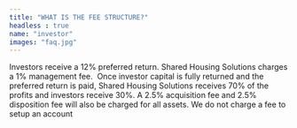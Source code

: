 ```yaml
---
title: "WHAT IS THE FEE STRUCTURE?"
headless : true
name: "investor"
images: "faq.jpg"
---
```

Investors receive a 12% preferred return. Shared Housing Solutions charges a 1% management fee.  Once investor capital is fully returned and the preferred return is paid, Shared Housing Solutions receives 70% of the profits and investors receive 30%. A 2.5% acquisition fee and 2.5% disposition fee will also be charged for all assets. We do not charge a fee to setup an account
